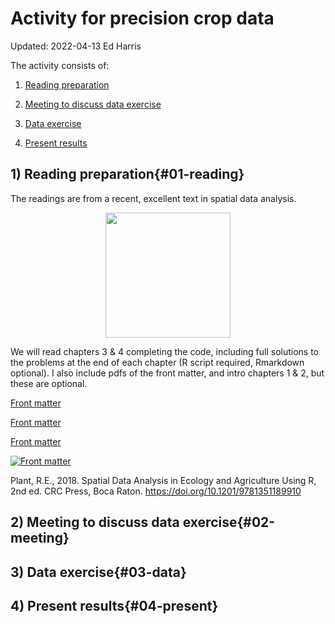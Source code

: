 # Activity for precision crop data
Updated: 2022-04-13 
Ed Harris

The activity consists of:

1) [Reading preparation](#01-reading)

2) [Meeting to discuss data exercise](#02-meeting)

3) [Data exercise](#03-data)

4) [Present results](#04-present)


## 1) Reading preparation{#01-reading}

The readings are from a recent, excellent text in spatial data analysis.


<p align="center">

<img src="https://github.com/weharris/C7046-activity/blob/main/material/cover.png?raw=true" width="200">

</p>

We will read chapters 3 & 4 completing the code, including full solutions to the problems at the end of each chapter (R script required, Rmarkdown optional).  I also include pdfs of the front matter, and intro chapters 1 & 2, but these are optional.


<a href="https://github.com/weharris/C7046-activity/blob/main/material/00-fm.pdf" download="Front matter"> Front matter</a>

<a href="https://github.com/weharris/C7046-activity/blob/main/material/00-fm.pdf" download rel="noopener noreferrer" target="_blank">
   Front matter
</a>

<a href="https://github.com/weharris/C7046-activity/blob/main/material/00-fm.pdf" download="00-fm.pdf"> Front matter </a>

<a download="00-fm.pdf" href="https://github.com/weharris/C7046-activity/blob/main/material/00-fm.pdf" title="Front matter">
    <img alt="Front matter" src="https://github.com/weharris/C7046-activity/blob/main/material/00-fm.pdf">
</a>

<br>

Plant, R.E., 2018. Spatial Data Analysis in Ecology and Agriculture Using R, 2nd ed. CRC Press, Boca Raton. https://doi.org/10.1201/9781351189910



## 2) Meeting to discuss data exercise{#02-meeting}

## 3) Data exercise{#03-data}

## 4) Present results{#04-present}